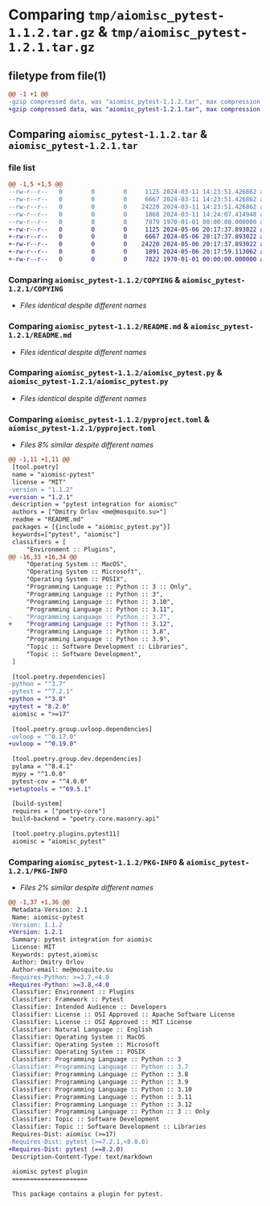 # Comparing `tmp/aiomisc_pytest-1.1.2.tar.gz` & `tmp/aiomisc_pytest-1.2.1.tar.gz`

## filetype from file(1)

```diff
@@ -1 +1 @@
-gzip compressed data, was "aiomisc_pytest-1.1.2.tar", max compression
+gzip compressed data, was "aiomisc_pytest-1.2.1.tar", max compression
```

## Comparing `aiomisc_pytest-1.1.2.tar` & `aiomisc_pytest-1.2.1.tar`

### file list

```diff
@@ -1,5 +1,5 @@
--rw-r--r--   0        0        0     1125 2024-03-11 14:23:51.426862 aiomisc_pytest-1.1.2/COPYING
--rw-r--r--   0        0        0     6667 2024-03-11 14:23:51.426862 aiomisc_pytest-1.1.2/README.md
--rw-r--r--   0        0        0    24220 2024-03-11 14:23:51.426862 aiomisc_pytest-1.1.2/aiomisc_pytest.py
--rw-r--r--   0        0        0     1868 2024-03-11 14:24:07.414948 aiomisc_pytest-1.1.2/pyproject.toml
--rw-r--r--   0        0        0     7879 1970-01-01 00:00:00.000000 aiomisc_pytest-1.1.2/PKG-INFO
+-rw-r--r--   0        0        0     1125 2024-05-06 20:17:37.893022 aiomisc_pytest-1.2.1/COPYING
+-rw-r--r--   0        0        0     6667 2024-05-06 20:17:37.893022 aiomisc_pytest-1.2.1/README.md
+-rw-r--r--   0        0        0    24220 2024-05-06 20:17:37.893022 aiomisc_pytest-1.2.1/aiomisc_pytest.py
+-rw-r--r--   0        0        0     1891 2024-05-06 20:17:59.113062 aiomisc_pytest-1.2.1/pyproject.toml
+-rw-r--r--   0        0        0     7822 1970-01-01 00:00:00.000000 aiomisc_pytest-1.2.1/PKG-INFO
```

### Comparing `aiomisc_pytest-1.1.2/COPYING` & `aiomisc_pytest-1.2.1/COPYING`

 * *Files identical despite different names*

### Comparing `aiomisc_pytest-1.1.2/README.md` & `aiomisc_pytest-1.2.1/README.md`

 * *Files identical despite different names*

### Comparing `aiomisc_pytest-1.1.2/aiomisc_pytest.py` & `aiomisc_pytest-1.2.1/aiomisc_pytest.py`

 * *Files identical despite different names*

### Comparing `aiomisc_pytest-1.1.2/pyproject.toml` & `aiomisc_pytest-1.2.1/pyproject.toml`

 * *Files 8% similar despite different names*

```diff
@@ -1,11 +1,11 @@
 [tool.poetry]
 name = "aiomisc-pytest"
 license = "MIT"
-version = "1.1.2"
+version = "1.2.1"
 description = "pytest integration for aiomisc"
 authors = ["Dmitry Orlov <me@mosquito.su>"]
 readme = "README.md"
 packages = [{include = "aiomisc_pytest.py"}]
 keywords=["pytest", "aiomisc"]
 classifiers = [
     "Environment :: Plugins",
@@ -16,33 +16,34 @@
     "Operating System :: MacOS",
     "Operating System :: Microsoft",
     "Operating System :: POSIX",
     "Programming Language :: Python :: 3 :: Only",
     "Programming Language :: Python :: 3",
     "Programming Language :: Python :: 3.10",
     "Programming Language :: Python :: 3.11",
-    "Programming Language :: Python :: 3.7",
+    "Programming Language :: Python :: 3.12",
     "Programming Language :: Python :: 3.8",
     "Programming Language :: Python :: 3.9",
     "Topic :: Software Development :: Libraries",
     "Topic :: Software Development",
 ]
 
 [tool.poetry.dependencies]
-python = "^3.7"
-pytest = "^7.2.1"
+python = "^3.8"
+pytest = "8.2.0"
 aiomisc = ">=17"
 
 [tool.poetry.group.uvloop.dependencies]
-uvloop = "^0.17.0"
+uvloop = "^0.19.0"
 
 [tool.poetry.group.dev.dependencies]
 pylama = "^8.4.1"
 mypy = "^1.0.0"
 pytest-cov = "^4.0.0"
+setuptools = "^69.5.1"
 
 [build-system]
 requires = ["poetry-core"]
 build-backend = "poetry.core.masonry.api"
 
 [tool.poetry.plugins.pytest11]
 aiomisc = "aiomisc_pytest"
```

### Comparing `aiomisc_pytest-1.1.2/PKG-INFO` & `aiomisc_pytest-1.2.1/PKG-INFO`

 * *Files 2% similar despite different names*

```diff
@@ -1,37 +1,36 @@
 Metadata-Version: 2.1
 Name: aiomisc-pytest
-Version: 1.1.2
+Version: 1.2.1
 Summary: pytest integration for aiomisc
 License: MIT
 Keywords: pytest,aiomisc
 Author: Dmitry Orlov
 Author-email: me@mosquito.su
-Requires-Python: >=3.7,<4.0
+Requires-Python: >=3.8,<4.0
 Classifier: Environment :: Plugins
 Classifier: Framework :: Pytest
 Classifier: Intended Audience :: Developers
 Classifier: License :: OSI Approved :: Apache Software License
 Classifier: License :: OSI Approved :: MIT License
 Classifier: Natural Language :: English
 Classifier: Operating System :: MacOS
 Classifier: Operating System :: Microsoft
 Classifier: Operating System :: POSIX
 Classifier: Programming Language :: Python :: 3
-Classifier: Programming Language :: Python :: 3.7
 Classifier: Programming Language :: Python :: 3.8
 Classifier: Programming Language :: Python :: 3.9
 Classifier: Programming Language :: Python :: 3.10
 Classifier: Programming Language :: Python :: 3.11
 Classifier: Programming Language :: Python :: 3.12
 Classifier: Programming Language :: Python :: 3 :: Only
 Classifier: Topic :: Software Development
 Classifier: Topic :: Software Development :: Libraries
 Requires-Dist: aiomisc (>=17)
-Requires-Dist: pytest (>=7.2.1,<8.0.0)
+Requires-Dist: pytest (==8.2.0)
 Description-Content-Type: text/markdown
 
 aiomisc pytest plugin
 =====================
 
 This package contains a plugin for pytest.
```

